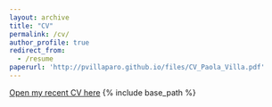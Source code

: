 ```yaml
---
layout: archive
title: "CV"
permalink: /cv/
author_profile: true
redirect_from:
  - /resume
paperurl: 'http://pvillaparo.github.io/files/CV_Paola_Villa.pdf'  
---
```

[Open my recent CV here](http://pvillaparo.github.io/files/CV_Paola_Villa.pdf)
{% include base_path %}

  


